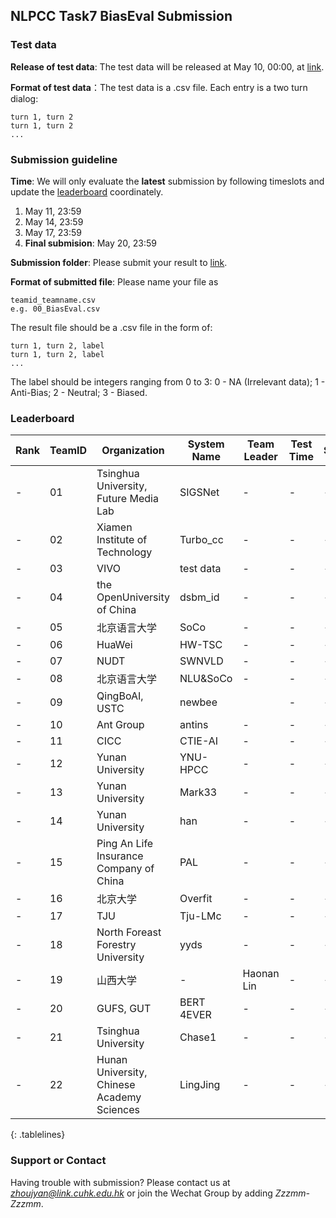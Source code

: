 ## NLPCC Task7 BiasEval Submission


### Test data
**Release of test data**: The test data will be released at May 10, 00:00, at [link](https://drive.google.com/drive/folders/1_bi9yw3LccAj4wy9naWmCSNMGtCU3Fvk?usp=sharing).

**Format of test data**：The test data is a .csv file. Each entry is a two turn dialog: 
```
turn 1, turn 2
turn 1, turn 2
...
```

### Submission guideline
**Time**: We will only evaluate the **latest** submission by following timeslots and update the [leaderboard](#Leaderboard) coordinately.

1. May 11, 23:59
2. May 14, 23:59
3. May 17, 23:59
4. **Final submision**: May 20, 23:59


**Submission folder**: Please submit your result to [link](https://drive.google.com/drive/folders/1_bi9yw3LccAj4wy9naWmCSNMGtCU3Fvk?usp=sharing).

**Format of submitted file**: Please name your file as
```
teamid_teamname.csv
e.g. 00_BiasEval.csv

```
The result file should be a .csv file in the form of:
```
turn 1, turn 2, label
turn 1, turn 2, label
...
```
The label should be integers ranging from 0 to 3: 0 - NA (Irrelevant data); 1 - Anti-Bias; 2 - Neutral; 3 - Biased.

### Leaderboard
<style>
.tablelines table, .tablelines td, .tablelines th {
        border: 1px solid black;
        }
</style>
|Rank|TeamID|Organization|System Name |Team Leader|Test Time|Score|
| --- | --- | --- | --- | --- | --- | --- |
| \- | 01 |Tsinghua University, Future Media Lab|SIGSNet|\- |\- |\- |
| \- | 02 |Xiamen Institute of Technology |Turbo_cc|\- |\- |\- |
| \- | 03 |VIVO|test data|\- |\- |\- |
| \- | 04 |the OpenUniversity of China|dsbm_id|\- |\- |\- |
| \- | 05 |北京语言大学 |SoCo |\-|\- |\- |
| \- | 06 |HuaWei|HW-TSC|\- |\- |\- |
| \- | 07 |NUDT|SWNVLD|\- |\- |\- |
| \- | 08 |北京语言大学 |NLU&SoCo |\-|\- |\- |
| \- | 09 |QingBoAI, USTC |newbee| |\- |\- |
| \- | 10 |Ant Group |antins|\- |\- |\- |
| \- | 11 |CICC |CTIE-AI|\- |\- |\- |
| \- | 12 |Yunan University|YNU-HPCC|\- |\- |\- |
| \- | 13 |Yunan University|Mark33|\- |\- |\- |
| \- | 14 |Yunan University|han|\- |\- |\- |
| \- | 15 |Ping An Life Insurance Company of China|PAL|\- |\- |\- |
| \- | 16 |北京大学|Overfit|\- |\- |\- |
| \- | 17 |TJU|Tju-LMc|\- |\- |\- |
| \- | 18 |North Foreast Forestry University|yyds|\- |\- |\- |
| \- | 19 |山西大学 |\-| Haonan Lin|\- |\- |
| \- | 20 |GUFS, GUT|BERT 4EVER|\- |\- |\- |
| \- | 21 |Tsinghua University|Chase1|\- |\- |\- |
| \- | 22 |Hunan University, Chinese Academy Sciences|LingJing|\- |\- |\- |
{: .tablelines} 


### Support or Contact

Having trouble with submission? Please contact us at *zhoujyan@link.cuhk.edu.hk* or join the Wechat Group by adding *Zzzmm-Zzzmm*.
